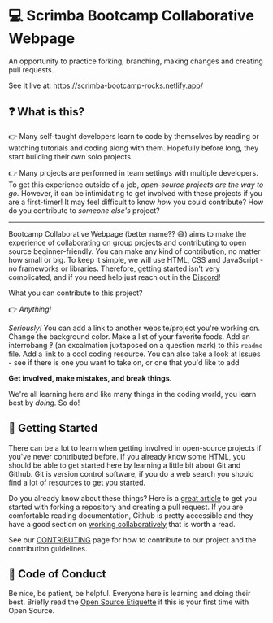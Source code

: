 # :computer: Scrimba Bootcamp Collaborative Webpage
An opportunity to practice forking, branching, making changes and creating pull requests. 

See it live at: <https://scrimba-bootcamp-rocks.netlify.app/>

## :question: What is this?

👉 Many self-taught developers learn to code by themselves by reading or watching tutorials and coding along with them. Hopefully before long, they start building their own solo projects.

👉 Many projects are performed in team settings with multiple developers. To get this experience outside of a job, _open-source projects are the way to go._ However, it can be intimidating to get involved with these projects if you are a first-timer! It may feel  difficult to know *how* you could contribute? How do you contribute to *someone else's* project?

---

Bootcamp Collaborative Webpage (better name?? 😅) aims to make the experience of collaborating on group projects and 
contributing to open source beginner-friendly. You can make any kind of contribution, no matter how small or big. To 
keep it simple, we will use HTML, CSS and JavaScript - no frameworks or libraries. Therefore, getting started isn't 
very complicated, and if you need help just reach out in the [Discord](https://discord.com/channels/684009642984341525/959014685586382879)!

What you can contribute to this project?

👉 *Anything!*

*Seriously!* You can add a link to another website/project you're working on. Change the background color. Make a list of your favorite foods. Add an interrobang ‽ (an excalmation juxtaposed on a question mark) to this `readme` file. Add a link to a cool coding resource. You can also take a look at Issues - see if there is one you want to take on, or one that you'd like to add 

**Get involved, make mistakes, and break things.**

We're all learning here and like many things in the coding world, you learn best by *doing*. So do!

## :hammer: Getting Started

There can be a lot to learn when getting involved in open-source projects if you've never contributed before. If you already know some HTML, you should be able to get started here by learning a little bit about Git and Github. Git is version control software, if you do a web search you should find a lot of resources to get you started.

Do you already know about these things? Here is a [great article](https://www.freecodecamp.org/news/a-practical-guide-to-start-opensource-contributions/) to get you started with forking a repository and creating a pull request. If you are comfortable reading documentation, Github is pretty accessible and they have a good section on [working collaboratively](https://docs.github.com/en/pull-requests/collaborating-with-pull-requests/getting-started/about-collaborative-development-models) that is worth a read.

See our [CONTRIBUTING](CONTRIBUTING.md) page for how to contribute to our project and the 
contribution 
guidelines.

## 👼 Code of Conduct

Be nice, be patient, be helpful. Everyone here is learning and doing their best. Briefly read the [Open Source Etiquette](https://developer.mozilla.org/en-US/docs/MDN/Community/Open_source_etiquette) if this is your first time with Open Source.
